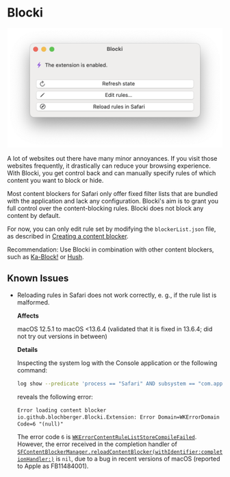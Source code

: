 #  Blocki

<img src="screenshot.png" alt="Screenshot of Blocki" width="531" heigth="293"/>

A lot of websites out there have many minor annoyances. If you visit those websites frequently, it drastically can reduce your browsing experience. With Blocki, you get control back and can manually specify rules of which content you want to block or hide.

Most content blockers for Safari only offer fixed filter lists that are bundled with the application and lack any configuration. Blocki's aim is to grant you full control over the content-blocking rules. Blocki does not block any content by default.

For now, you can only edit rule set by modifying the `blockerList.json` file, as described in [Creating a content blocker](https://developer.apple.com/documentation/safariservices/creating_a_content_blocker).

Recommendation: Use Blocki in combination with other content blockers, such as [Ka-Block!](https://github.com/dgraham/Ka-Block) or [Hush](https://github.com/oblador/hush).

## Known Issues

- Reloading rules in Safari does not work correctly, e. g., if the rule list is malformed.

  **Affects**

  macOS 12.5.1 to macOS <13.6.4 (validated that it is fixed in 13.6.4; did not try out versions in between)

  **Details**

  Inspecting the system log with the Console application or the following command:

  ```sh
  log show --predicate 'process == "Safari" AND subsystem == "com.apple.Safari"' --last 10m
  ```

  reveals the following error:

  ```
  Error loading content blocker io.github.blochberger.Blocki.Extension: Error Domain=WKErrorDomain Code=6 "(null)"
  ```

  The error code `6` is [`WKErrorContentRuleListStoreCompileFailed`](https://developer.apple.com/documentation/webkit/wkerrorcode/wkerrorcontentruleliststorecompilefailed). However, the error received in the completion handler of [`SFContentBlockerManager.reloadContentBlocker(withIdentifier:completionHandler:)`](https://developer.apple.com/documentation/safariservices/sfcontentblockermanager/1620151-reloadcontentblocker) is `nil`, due to a bug in recent versions of macOS (reported to Apple as FB11484001).
